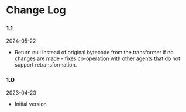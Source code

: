 # Change Log

### 1.1
2024-05-22

- Return null instead of original bytecode from the transformer if no changes
are made - fixes co-operation with other agents that do not support
retransformation.

### 1.0
2023-04-23

- Initial version
